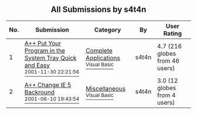 ﻿<div align="center">

## All Submissions by s4t4n

</div>

No.  | Submission | Category | By   | User Rating
---- | ---------- | -------- | ---- | -----------
1 | [A\+\+     Put Your Program in the System Tray Quick and Easy<br /><sup>2001-11-30 22:21:56</sup>](https://github.com/Planet-Source-Code/s4t4n-a-put-your-program-in-the-system-tray-quick-and-easy__1-29372) | [Complete Applications<br /><sup>Visual Basic</sup>](../ByCategory/complete-applications__1-27.md) | s4t4n | 4.7 (216 globes from 46 users)
2 | [A\+\+ Change IE 5 Backround<br /><sup>2001-06-10 19:43:54</sup>](https://github.com/Planet-Source-Code/s4t4n-a-change-ie-5-backround__1-28259) | [Miscellaneous<br /><sup>Visual Basic</sup>](../ByCategory/miscellaneous__1-1.md) | s4t4n | 3.0 (12 globes from 4 users)
